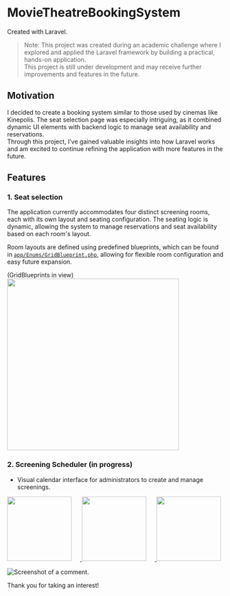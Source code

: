 # MovieTheatreBookingSystem
Created with Laravel.

> Note: This project was created during an academic challenge where I explored and applied the Laravel framework by building a practical, hands-on application.  
> This project is still under development and may receive further improvements and features in the future.  

## Motivation
I decided to create a booking system similar to those used by cinemas like Kinepolis. The seat selection page was especially intriguing, as it combined dynamic UI elements with backend logic to manage seat availability and reservations.  
Through this project, I’ve gained valuable insights into how Laravel works and am excited to continue refining the application with more features in the future.

## Features

### 1. Seat selection
The application currently accommodates four distinct screening rooms, each with its own layout and seating configuration.
The seating logic is dynamic, allowing the system to manage reservations and seat availability based on each room's layout.  

Room layouts are defined using predefined blueprints, which can be found in [`app/Enums/GridBlueprint.php`](https://github.com/EnsoVanPoucke/TheatreBookingSystem/blob/main/app/Enums/GridBlueprint.php), allowing for flexible room configuration and easy future expansion.

<p align="left">(GridBlueprints in view)<br>
<a href="https://github.com/EnsoVanPoucke/TheatreBookingSystem/blob/main/public/images/screenshots/screenshot_seats_1.jpg?raw=true">
  <img src="https://github.com/EnsoVanPoucke/TheatreBookingSystem/blob/main/public/images/screenshots/screenshot_seats_1.jpg?raw=true" width="400"/>
</a>
</p>

### 2. Screening Scheduler (in progress)
- Visual calendar interface for administrators to create and manage screenings.  

<p align="left">
  <a href="https://github.com/EnsoVanPoucke/TheatreBookingSystem/blob/main/public/images/screenshots/screenshot_calendar_1.jpg?raw=true">
    <img src="https://github.com/EnsoVanPoucke/TheatreBookingSystem/blob/main/public/images/screenshots/screenshot_calendar_1.jpg?raw=true" width="150" style="margin-right: 20px;" />
  </a>
  <a href="https://github.com/EnsoVanPoucke/TheatreBookingSystem/blob/main/public/images/screenshots/screenshot_calendar_2.jpg?raw=true">
    <img src="https://github.com/EnsoVanPoucke/TheatreBookingSystem/blob/main/public/images/screenshots/screenshot_calendar_2.jpg?raw=true" width="150" style="margin-right: 20px;" />
  </a>
  <a href="https://github.com/EnsoVanPoucke/TheatreBookingSystem/blob/main/public/images/screenshots/screenshot_calendar_3.jpg?raw=true">
    <img src="https://github.com/EnsoVanPoucke/TheatreBookingSystem/blob/main/public/images/screenshots/screenshot_calendar_3.jpg?raw=true" width="150" />
  </a>
</p>

![Screenshot of a comment.](https://github.com/EnsoVanPoucke/TheatreBookingSystem/blob/main/public/images/screenshots/screenshot_calendar_1.jpg)

Thank you for taking an interest!
